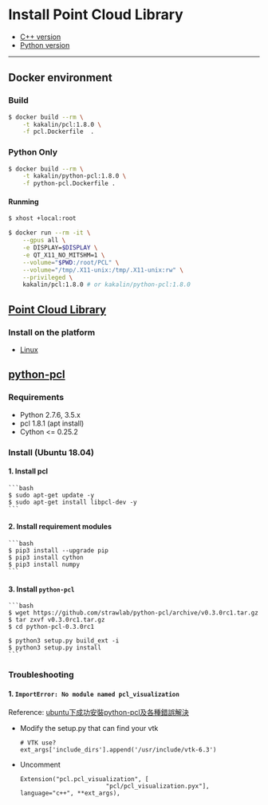 # Install Point Cloud Library

- [C++ version](#point-cloud-library)
- [Python version](#python-pcl)

---

## Docker environment

### Build

```bash
$ docker build --rm \
    -t kakalin/pcl:1.8.0 \
    -f pcl.Dockerfile  .
```

### Python Only

```bash
$ docker build --rm \
    -t kakalin/python-pcl:1.8.0 \
    -f python-pcl.Dockerfile .
```

#### Runming

```bash
$ xhost +local:root
```

```bash
$ docker run --rm -it \
    --gpus all \
    -e DISPLAY=$DISPLAY \
    -e QT_X11_NO_MITSHM=1 \
    --volume="$PWD:/root/PCL" \
    --volume="/tmp/.X11-unix:/tmp/.X11-unix:rw" \
    --privileged \
    kakalin/pcl:1.8.0 # or kakalin/python-pcl:1.8.0
```

## [Point Cloud Library](https://github.com/PointCloudLibrary/pcl)

### Install on the platform

- [Linux](https://pcl-tutorials.readthedocs.io/en/latest/compiling_pcl_posix.html)

## [python-pcl](https://github.com/strawlab/python-pcl)

### Requirements

- Python 2.7.6, 3.5.x
- pcl 1.8.1 (apt install)
- Cython <= 0.25.2

### Install (Ubuntu 18.04)

#### 1. Install pcl

    ```bash
    $ sudo apt-get update -y
    $ sudo apt-get install libpcl-dev -y
    ```
#### 2. Install requirement modules

    ```bash
    $ pip3 install --upgrade pip
    $ pip3 install cython
    $ pip3 install numpy
    ```

#### 3. Install `python-pcl`

    ```bash
    $ wget https://github.com/strawlab/python-pcl/archive/v0.3.0rc1.tar.gz
    $ tar zxvf v0.3.0rc1.tar.gz
    $ cd python-pcl-0.3.0rc1

    $ python3 setup.py build_ext -i
    $ python3 setup.py install
    ```

### Troubleshooting

#### 1. `ImportError: No module named pcl_visualization`

Reference: [ubuntu下成功安裝python-pcl及各種錯誤解決](https://www.twblogs.net/a/5c378893bd9eee35b3a59e63)

- Modify the setup.py that can find your vtk

    ```
    # VTK use?
    ext_args['include_dirs'].append('/usr/include/vtk-6.3')
    ```

- Uncomment

    ```
    Extension("pcl.pcl_visualization", [
                            "pcl/pcl_visualization.pyx"], language="c++", **ext_args),
    ```
